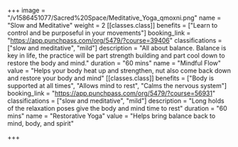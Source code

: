 +++
image = "/v1586451077/Sacred%20Space/Meditative_Yoga_qmoxni.png"
name = "Slow and Meditative"
weight = 2
[[classes.class]]
benefits = ["Learn to control and be purposeful in your movements"]
booking_link = "https://app.punchpass.com/org/5479/?course=39406"
classifications = ["slow and meditative", "mild"]
description = "All about balance. Balance is key in life, the practice will be part strength building and part cool down to restore the body and mind."
duration = "60 mins"
name = "Mindful Flow"
value = "Helps your body heat up and strengthen, nut also come back down and restore your body and mind"
[[classes.class]]
benefits = ["Body is supported at all times", "Allows mind to rest", "Calms the nervous system"]
booking_link = "https://app.punchpass.com/org/5479/?course=56931"
classifications = ["slow and meditative", "mild"]
description = "Long holds of the relaxation poses give the body and mind time to rest"
duration = "60 mins"
name = "Restorative Yoga"
value = "Helps bring balance back to mind, body, and spirit"

+++
